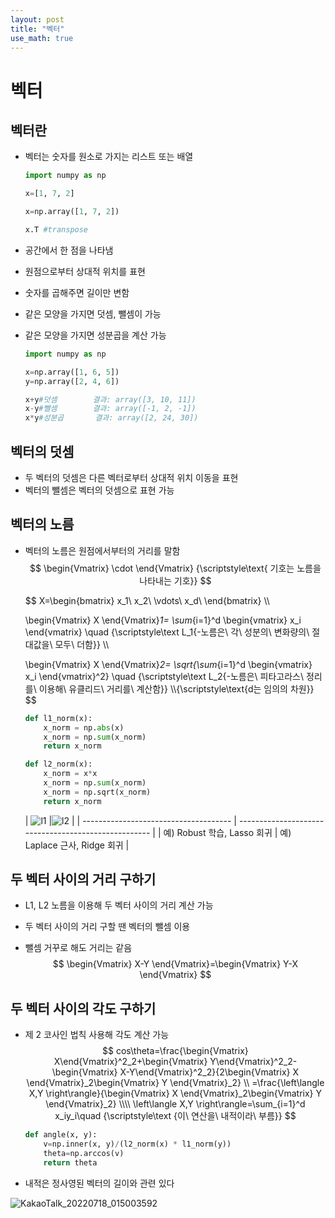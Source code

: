 ```yaml
---
layout: post
title: "벡터"
use_math: true
---
```


# 벡터

## 벡터란

- 벡터는 숫자를 원소로 가지는 리스트 또는 배열

  ```python
  import numpy as np
  
  x=[1, 7, 2]
  
  x=np.array([1, 7, 2])
  
  x.T #transpose
  ```

- 공간에서 한 점을 나타냄

- 원점으로부터 상대적 위치를 표현

- 숫자를 곱해주면 길이만 변함

- 같은 모양을 가지면 덧셈, 뺄셈이 가능

- 같은 모양을 가지면 성분곱을 계산 가능

  ```python
  import numpy as np
  
  x=np.array([1, 6, 5])
  y=np.array([2, 4, 6])
  
  x+y#덧셈		결과: array([3, 10, 11])
  x-y#뺄셈		결과: array([-1, 2, -1])
  x*y#성분곱		결과: array([2, 24, 30])
  ```



## 벡터의 덧셈

- 두 벡터의 덧셈은 다른 벡터로부터 상대적 위치 이동을 표현
- 벡터의 뺄셈은 벡터의 덧셈으로 표현 가능



## 벡터의 노름

- 벡터의 노름은 원점에서부터의 거리를 말함
  $$
  \begin{Vmatrix} \cdot \end{Vmatrix}
  {\scriptstyle\text{ 기호는 노름을 나타내는 기호}}
  $$

  $$
  X=\begin{bmatrix}
  x_1\\
  x_2\\
  \vdots\\
  x_d\\
  \end{bmatrix}
  \\\\
  
  
  \begin{Vmatrix} X \end{Vmatrix}_1=
  \sum_{i=1}^d \begin{vmatrix} x_i \end{vmatrix}
  \quad {\scriptstyle\text L_1{-노름은\ 각\ 성분의\ 변화량의\ 절대값을\ 모두\ 더함}}
  \\\\
  
  
  \begin{Vmatrix} X \end{Vmatrix}_2=
  \sqrt{\sum_{i=1}^d \begin{vmatrix} x_i \end{vmatrix}^2}
  \quad {\scriptstyle\text L_2{-노름은\ 피타고라스\ 정리를\ 이용해\ 유클리드\ 거리를\ 계산함}}
  \\\\{\scriptstyle\text{d는 임의의 차원}}
  $$

  ```python
  def l1_norm(x):
      x_norm = np.abs(x)
      x_norm = np.sum(x_norm)
      return x_norm
  
  def l2_norm(x):
      x_norm = x*x
      x_norm = np.sum(x_norm)
      x_norm = np.sqrt(x_norm)
      return x_norm
  ```

  | ![l1](https://user-images.githubusercontent.com/90087083/179440057-2a26f4d5-9500-4dd0-863f-7b6b084728fe.png) |![l2](https://user-images.githubusercontent.com/90087083/179440087-13abf52a-c0ab-4133-8a09-c6606d8091bb.png)
 |
  | ------------------------------------- | ---------------------------------------------------- |
  | 예) Robust 학습, Lasso 회귀           | 예) Laplace 근사, Ridge 회귀                         |



## 두 벡터 사이의 거리 구하기

- L1, L2 노름을 이용해 두 벡터 사이의 거리 계산 가능

- 두 벡터 사이의 거리 구할 땐 벡터의 뺄셈 이용

- 뺄셈 거꾸로 해도 거리는 같음
  $$
  \begin{Vmatrix} X-Y \end{Vmatrix}=\begin{Vmatrix} Y-X \end{Vmatrix}
  $$

## 두 벡터 사이의 각도 구하기

- 제 2 코사인 법칙 사용해 각도 계산 가능
  $$
  cos\theta=\frac{\begin{Vmatrix} X\end{Vmatrix}^2_2+\begin{Vmatrix} Y\end{Vmatrix}^2_2-\begin{Vmatrix} X-Y\end{Vmatrix}^2_2}{2\begin{Vmatrix} X \end{Vmatrix}_2\begin{Vmatrix} Y \end{Vmatrix}_2}
  \\
  =\frac{\left\langle X,Y \right\rangle}{\begin{Vmatrix} X \end{Vmatrix}_2\begin{Vmatrix} Y \end{Vmatrix}_2}
  \\\\
  \left\langle X,Y \right\rangle=\sum_{i=1}^d x_iy_i\quad {\scriptstyle\text {이\ 연산을\ 내적이라\ 부름}}
  $$

  ```python
  def angle(x, y):
      v=np.inner(x, y)/(l2_norm(x) * l1_norm(y))
      theta=np.arccos(v)
      return theta
  ```

- 내적은 정사영된 벡터의 길이와 관련 있다

![KakaoTalk_20220718_015003592](https://user-images.githubusercontent.com/90087083/179440033-638b8574-c381-4005-ac1d-de3a0db06f81.jpg)

